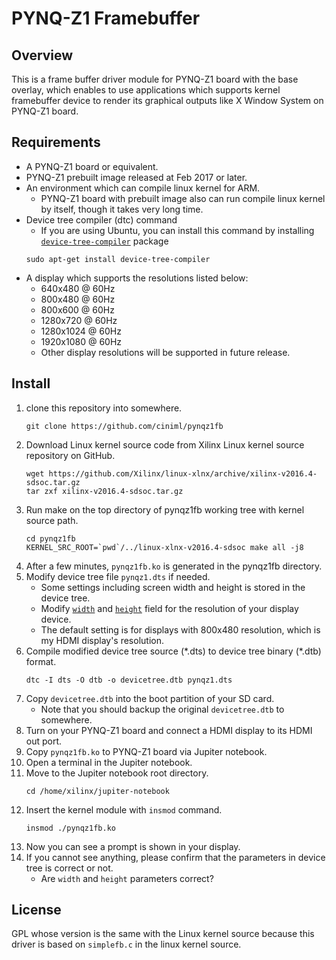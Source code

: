 # PYNQ-Z1 Framebuffer

## Overview
This is a frame buffer driver module for PYNQ-Z1 board with the base overlay,
which enables to use applications which supports kernel framebuffer device to render its graphical outputs like X Window System on PYNQ-Z1 board.

## Requirements
* A PYNQ-Z1 board or equivalent.
* PYNQ-Z1 prebuilt image released at Feb 2017 or later.
* An environment which can compile linux kernel for ARM.
    * PYNQ-Z1 board with prebuilt image also can run compile linux kernel by itself, though it takes very long time.
* Device tree compiler (dtc) command
    * If you are using Ubuntu, you can install this command by installing [`device-tree-compiler`](https://launchpad.net/ubuntu/+source/device-tree-compiler) package
    ```
    sudo apt-get install device-tree-compiler
    ```
* A display which supports the resolutions listed below:
    * 640x480 @ 60Hz
    * 800x480 @ 60Hz
    * 800x600 @ 60Hz
    * 1280x720 @ 60Hz
    * 1280x1024 @ 60Hz
    * 1920x1080 @ 60Hz
    * Other display resolutions will be supported in future release.

## Install
1. clone this repository into somewhere.
    ```
    git clone https://github.com/ciniml/pynqz1fb
    ```
2. Download Linux kernel source code from Xilinx Linux kernel source repository on GitHub. 
    ```
    wget https://github.com/Xilinx/linux-xlnx/archive/xilinx-v2016.4-sdsoc.tar.gz
    tar zxf xilinx-v2016.4-sdsoc.tar.gz
    ```
3. Run make on the top directory of pynqz1fb working tree with kernel source path.
    ```
    cd pynqz1fb
    KERNEL_SRC_ROOT=`pwd`/../linux-xlnx-v2016.4-sdsoc make all -j8
    ```
4. After a few minutes, `pynqz1fb.ko` is generated in the pynqz1fb directory.
5. Modify device tree file `pynqz1.dts` if needed.
    * Some settings including screen width and height is stored in the device tree.
    * Modify [`width`](https://github.com/ciniml/pynqz1fb/blob/master/pynqz1.dts#L452) and [`height`](https://github.com/ciniml/pynqz1fb/blob/master/pynqz1.dts#L454) field for the resolution of your display device.
    * The default setting is for displays with 800x480 resolution, which is my HDMI display's resolution.
6. Compile modified device tree source (\*.dts) to device tree binary (\*.dtb) format.
    ```
    dtc -I dts -O dtb -o devicetree.dtb pynqz1.dts
    ```
7. Copy `devicetree.dtb` into the boot partition of your SD card.
    * Note that you should backup the original `devicetree.dtb` to somewhere.
8. Turn on your PYNQ-Z1 board and connect a HDMI display to its HDMI out port.
9. Copy `pynqz1fb.ko` to PYNQ-Z1 board via Jupiter notebook.
10. Open a terminal in the Jupiter notebook.
11. Move to the Jupiter notebook root directory.
    ```
    cd /home/xilinx/jupiter-notebook
    ```
12. Insert the kernel module with `insmod` command.
    ```
    insmod ./pynqz1fb.ko
    ```
13. Now you can see a prompt is shown in your display.
14. If you cannot see anything, please confirm that the parameters in device tree is correct or not.
    * Are `width` and `height` parameters correct? 

## License
GPL whose version is the same with the Linux kernel source because this driver is based on `simplefb.c` in the linux kernel source.

